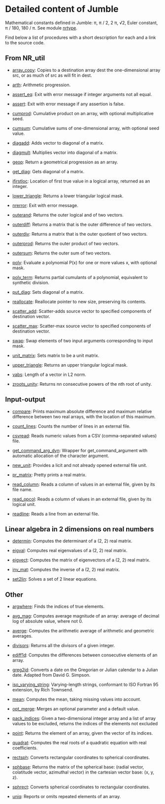 # Detailed content of Jumble

Mathematical constants defined in Jumble: π, π / 2, 2 π, √2, Euler
constant, π / 180, 180 / π. See module
[nrtype](https://github.com/lguez/Jumble/blob/master/NR_util/nrtype.F90).

Find below a list of procedures with a short description for each and
a link to the source code.

## From NR\_util

- [array\_copy](https://github.com/lguez/Jumble/blob/master/NR_util/array_copy.f90): Copies to a destination array dest the one-dimensional array src, or as much of src as will fit in dest.

- [arth](https://github.com/lguez/Jumble/blob/master/NR_util/arth.f90): Arithmetic progression.

- [assert\_eq](https://github.com/lguez/Jumble/blob/master/NR_util/assert_eq.f90): Exit with error message if integer arguments not all equal.

- [assert](https://github.com/lguez/Jumble/blob/master/NR_util/assert.f90): Exit with error message if any assertion is false.

- [cumprod](https://github.com/lguez/Jumble/blob/master/NR_util/cumprod.f90): Cumulative product on an array, with optional multiplicative seed.

- [cumsum](https://github.com/lguez/Jumble/blob/master/NR_util/cumsum.f90): Cumulative sums of one-dimensional array, with optional seed value.

- [diagadd](https://github.com/lguez/Jumble/blob/master/NR_util/diagadd.f90): Adds vector to diagonal of a matrix.

- [diagmult](https://github.com/lguez/Jumble/blob/master/NR_util/diagmult.f90): Multiplies vector into diagonal of a matrix.

- [geop](https://github.com/lguez/Jumble/blob/master/NR_util/geop.f90): Return a geometrical progression as an array.

- [get\_diag](https://github.com/lguez/Jumble/blob/master/NR_util/get_diag.f90): Gets diagonal of a matrix.

- [ifirstloc](https://github.com/lguez/Jumble/blob/master/NR_util/ifirstloc.f90): Location of first true value in a logical array, returned as an integer.

- [lower\_triangle](https://github.com/lguez/Jumble/blob/master/NR_util/lower_triangle.f90): Returns a lower triangular logical mask.

- [nrerror](https://github.com/lguez/Jumble/blob/master/NR_util/nrerror.f90): Exit with error message.

- [outerand](https://github.com/lguez/Jumble/blob/master/NR_util/outerand.f90): Returns the outer logical and of two vectors.

- [outerdiff](https://github.com/lguez/Jumble/blob/master/NR_util/outerdiff.f90): Returns a matrix that is the outer difference of two vectors.

- [outerdiv](https://github.com/lguez/Jumble/blob/master/NR_util/outerdiv.f90): Returns a matrix that is the outer quotient of two vectors.

- [outerprod](https://github.com/lguez/Jumble/blob/master/NR_util/outerprod.f90): Returns the outer product of two vectors.

- [outersum](https://github.com/lguez/Jumble/blob/master/NR_util/outersum.f90): Returns the outer sum of two vectors.

- [poly](https://github.com/lguez/Jumble/blob/master/NR_util/poly.f90): Evaluate a polynomial P(x) for one or more values x, with optional mask.

- [poly\_term](https://github.com/lguez/Jumble/blob/master/NR_util/poly_term.f90): Returns partial cumulants of a polynomial, equivalent to synthetic division.

- [put\_diag](https://github.com/lguez/Jumble/blob/master/NR_util/put_diag.f90): Sets diagonal of a matrix.

- [reallocate](https://github.com/lguez/Jumble/blob/master/NR_util/reallocate.f90): Reallocate pointer to new size, preserving its contents.

- [scatter\_add](https://github.com/lguez/Jumble/blob/master/NR_util/scatter_add.f90): Scatter-adds source vector to specified components of destination vector.

- [scatter\_max](https://github.com/lguez/Jumble/blob/master/NR_util/scatter_max.f90): Scatter-max source vector to specified components of destination vector.

- [swap](https://github.com/lguez/Jumble/blob/master/NR_util/swap.f90): Swap elements of two input arguments corresponding to input mask.

- [unit\_matrix](https://github.com/lguez/Jumble/blob/master/NR_util/unit_matrix.f90): Sets matrix to be a unit matrix.

- [upper\_triangle](https://github.com/lguez/Jumble/blob/master/NR_util/upper_triangle.f90): Returns an upper triangular logical mask.

- [vabs](https://github.com/lguez/Jumble/blob/master/NR_util/vabs.f90): Length of a vector in L2 norm.

- [zroots\_unity](https://github.com/lguez/Jumble/blob/master/NR_util/zroots_unity.f90): Returns nn consecutive powers of the nth root of unity.

## Input-output

- [compare](https://github.com/lguez/Jumble/blob/master/Input_output/compare.f90): Prints maximum absolute difference and maximum relative difference between two real arrays, with the location of this maximum.

- [count\_lines](https://github.com/lguez/Jumble/blob/master/Input_output/count_lines.f90): Counts the number of lines in an external file.

- [csvread](https://github.com/lguez/Jumble/blob/master/Input_output/csvread.f90): Reads numeric values from a CSV (comma-separated values) file.

- [get\_command\_arg\_dyn](https://github.com/lguez/Jumble/blob/master/Input_output/get_command_arg_dyn.f90): Wrapper for get\_command\_argument with automatic allocation of the character argument.

- [new\_unit](https://github.com/lguez/Jumble/blob/master/Input_output/new_unit.f90): Provides a licit and not already opened external file unit.

- [pr\_matrix](https://github.com/lguez/Jumble/blob/master/Input_output/pr_matrix.f90): Pretty prints a real matrix.

- [read\_column](https://github.com/lguez/Jumble/blob/master/Input_output/read_column.f90):
  Reads a column of values in an external file, given by its file name.

- [read\_opcol](https://github.com/lguez/Jumble/blob/master/Input_output/read_opcol.f90):
  Reads a column of values in an external file, given by its logical unit.

- [readline](https://github.com/lguez/Jumble/blob/master/Input_output/readline.f90):
  Reads a line from an external file.

## Linear algebra in 2 dimensions on real numbers

- [determin](https://github.com/lguez/Jumble/blob/master/Numerical/Lin_2d_real/determin.f90): Computes the determinant of a (2, 2) real matrix.

- [eigval](https://github.com/lguez/Jumble/blob/master/Numerical/Lin_2d_real/eigval.f90): Computes real eigenvalues of a (2, 2) real matrix.

- [eigvect](https://github.com/lguez/Jumble/blob/master/Numerical/Lin_2d_real/eigvect.f90): Computes the matrix of eigenvectors of a (2, 2) real matrix.

- [inv\_mat](https://github.com/lguez/Jumble/blob/master/Numerical/Lin_2d_real/inv_mat.f90): Computes the inverse of a (2, 2) real matrix.

- [set2lin](https://github.com/lguez/Jumble/blob/master/Numerical/Lin_2d_real/set2lin.f90): Solves a set of 2 linear equations.

## Other

- [argwhere](https://github.com/lguez/Jumble/blob/master/Numerical/argwhere.f90):
  Finds the indices of true elements.
  
- [avg\_mag](https://github.com/lguez/Jumble/blob/master/avg_mag.f90):
  Computes average magnitude of an array: average of decimal log of
  absolute value, where not 0.
  
- [averge](https://github.com/lguez/Jumble/blob/master/Numerical/averge.f90): Computes the arithmetic average of arithmetic and geometric averages.

- [divisors](https://github.com/lguez/Jumble/blob/master/Numerical/divisors.f90): Returns all the divisors of a given integer.

- [ediff1d](https://github.com/lguez/Jumble/blob/master/Numerical/ediff1d.f90): Computes the differences between consecutive elements of an array.

- [greg2jd](https://github.com/lguez/Jumble/blob/master/greg2jd.f90): Converts a date on the Gregorian or Julian calendar to a Julian date. Adapted from David G. Simpson.

- [iso\_varying\_string](https://github.com/lguez/Jumble/blob/master/iso_varying_string.f90):
  Varying-length strings, conformant to ISO Fortran 95 extension, by
  Rich Townsend.

- [mean](https://github.com/lguez/Jumble/blob/master/Numerical/mean.f90):
  Computes the mean, taking missing values into account.

- [opt\_merge](https://github.com/lguez/Jumble/blob/master/opt_merge.f90): Merges an optional parameter and a default value.

- [pack\_indices](https://github.com/lguez/Jumble/blob/master/Numerical/pack_indices.f90): Given a two-dimensional integer array and a list of array values to be excluded, returns the indices of the elements not excluded

- [point](https://github.com/lguez/Jumble/blob/master/point.f90): Returns the element of an array, given the vector of its indices.

- [quadrat](https://github.com/lguez/Jumble/blob/master/Numerical/quadrat.f90): Computes the real roots of a quadratic equation with real coefficients.

- [rectsph](https://github.com/lguez/Jumble/blob/master/Numerical/spherical.f90): Converts rectangular coordinates to spherical coordinates.

- [sphbase](https://github.com/lguez/Jumble/blob/master/Numerical/spherical.f90): Returns the matrix of the spherical base: (radial vector, colatitude vector, azimuthal vector) in the cartesian vector base: (x, y, z).

- [sphrect](https://github.com/lguez/Jumble/blob/master/Numerical/spherical.f90): Converts spherical coordinates to rectangular coordinates.

- [uniq](https://github.com/lguez/Jumble/blob/master/uniq.f90): Reports or omits repeated elements of an array.
